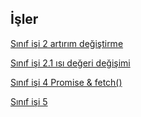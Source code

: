 ## İşler




[Sınıf işi 2 artırım değiştirme](https://eemmresen.github.io/Ileriprogramlama/cw2.html)

[Sınıf işi 2.1 ısı değeri değişimi](https://eemmresen.github.io/Ileriprogramlama/cw2_1.html)

[Sınıf işi 4 Promise & fetch()](https://eemmresen.github.io/Ileriprogramlama/CW4.html)


[Sınıf işi 5](https://eemmresen.github.io/Ileriprogramlama/CW5_1/CW5/EloquentJS.html)

